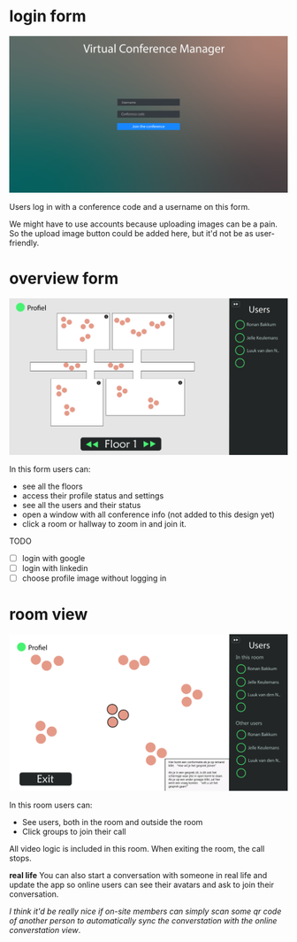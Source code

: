 # login form


![](./TTC_conference_schets1_login.png)

Users log in with a conference code and a username on this form.


We might have to use accounts because uploading images can be a pain. So the upload image button could be added here, but it'd not be as user-friendly.

# overview form

![](./TTC_conference_schets1_overview.png)

In this form users can:
- see all the floors
- access their profile status and settings
- see all the users and their status
- open a window with all conference info (not added to this design yet)
- click a room or hallway to zoom in and join it.

TODO
- [ ] login with google
- [ ] login with linkedin
- [ ] choose profile image without logging in

# room view

![](./TTC_conference_schets1_roomview.png)

In this room users can:
- See users, both in the room and outside the room
- Click groups to join their call

All video logic is included in this room. When exiting the room, the call stops.

**real life**
You can also start a conversation with someone in real life and update the app so online users can see their avatars and ask to join their conversation. 

*I think it'd be really nice if on-site members can simply scan some qr code of another person to automatically sync the converstation with the online converstation view*.
